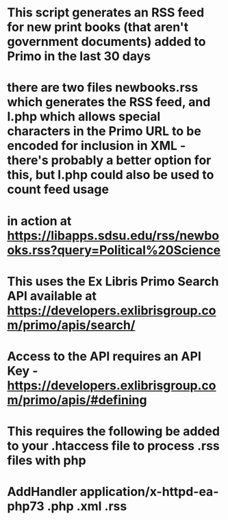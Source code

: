 # This script generates an RSS feed for new print books (that aren't government documents) added to Primo in the last 30 days

# there are two files newbooks.rss which generates the RSS feed, and l.php which allows special characters in the Primo URL to be encoded for inclusion in XML - there's probably a better option for this, but l.php could also be used to count feed usage 

# in action at https://libapps.sdsu.edu/rss/newbooks.rss?query=Political%20Science

# This uses the Ex Libris Primo Search API available at https://developers.exlibrisgroup.com/primo/apis/search/
# Access to the API requires an API Key - https://developers.exlibrisgroup.com/primo/apis/#defining
# This requires the following be added to your .htaccess file to process .rss files with php
# AddHandler application/x-httpd-ea-php73 .php .xml .rss
